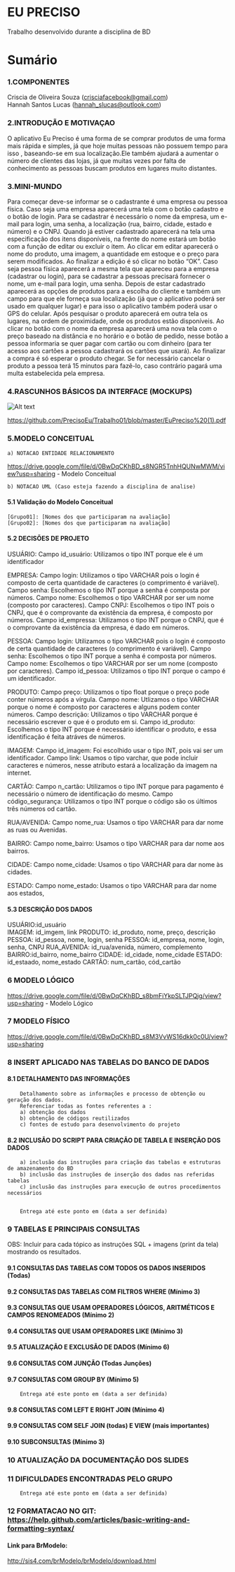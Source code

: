 # EU PRECISO
Trabalho desenvolvido durante a disciplina de BD

# Sumário

### 1.COMPONENTES<br>
Criscia de Oliveira Souza (crisciafacebook@gmail.com)<br>
Hannah Santos Lucas (hannah_slucas@outlook.com)

### 2.INTRODUÇÃO E MOTIVAÇAO<br>
O aplicativo Eu Preciso é uma forma de se comprar produtos de uma forma mais rápida e simples, já que hoje muitas pessoas não possuem tempo para isso , baseando-se em sua localização.Ele também ajudará a aumentar o número de clientes das lojas, já que muitas vezes por falta de conhecimento as pessoas buscam produtos em lugares muito distantes.<br>

### 3.MINI-MUNDO<br>
Para começar deve-se informar se o cadastrante é uma empresa ou pessoa física. Caso seja uma empresa aparecerá uma tela com o botão cadastro e o botão de login. Para se cadastrar é necessário o nome da empresa, um e-mail para login, uma senha, a localização (rua, bairro, cidade, estado e número) e o CNPJ. Quando já estiver cadastrado aparecerá na tela uma especificação dos itens disponíveis, na frente do nome estará um botão com a função de editar ou excluir o item. Ao clicar em editar aparecerá o nome do produto, uma imagem, a quantidade em estoque e o preço para serem modificados. Ao finalizar a edição é só clicar no botão “OK”. 
Caso seja pessoa física aparecerá a mesma tela que apareceu para a empresa (cadastrar ou login), para se cadastrar a pessoas precisará fornecer o nome, um e-mail para login, uma senha. Depois de estar cadastrado aparecerá as opções de produtos para a escolha do cliente e também um campo para que ele forneça sua localização (já que o aplicativo poderá ser usado em qualquer lugar) e para isso o aplicativo também poderá usar o GPS do celular. Após pesquisar o produto aparecerá em outra tela os lugares, na ordem de proximidade, onde os produtos estão disponíveis. Ao clicar no botão com o nome da empresa aparecerá uma nova tela com o preço baseado na distância e no horário e o botão de pedido, nesse botão a pessoa informaria se quer pagar com cartão ou com dinheiro (para ter acesso aos cartões a pessoa cadastrará os cartões que usará). Ao finalizar a compra é só esperar o produto chegar.
Se for necessário cancelar o produto a pessoa terá 15 minutos para fazê-lo, caso contrário pagará uma multa estabelecida pela empresa. 

### 4.RASCUNHOS BÁSICOS DA INTERFACE (MOCKUPS)<br>

![Alt text](https://github.com/PrecisoEu/Trabalho01/blob/master/2017-09-18.png) 

https://github.com/PrecisoEu/Trabalho01/blob/master/EuPreciso%20(1).pdf <br>

### 5.MODELO CONCEITUAL<br>
    a) NOTACAO ENTIDADE RELACIONAMENTO
https://drive.google.com/file/d/0BwDqCKhBD_s8NGR5TnhHQUNwMWM/view?usp=sharing - Modelo Conceitual
    
    b) NOTACAO UML (Caso esteja fazendo a disciplina de analise)

#### 5.1 Validação do Modelo Conceitual
    [Grupo01]: [Nomes dos que participaram na avaliação]
    [Grupo02]: [Nomes dos que participaram na avaliação]

#### 5.2 DECISÕES DE PROJETO
   USUÁRIO:
    Campo id_usuário: Utilizamos o tipo INT porque ele é um identificador 
    
   EMPRESA:
    Campo login: Utilizamos o tipo VARCHAR pois o login é composto de certa quantidade de caracteres (o comprimento é variável).
    Campo senha: Escolhemos o tipo INT porque a senha é composta por números.
    Campo nome: Escolhemos o tipo VARCHAR por ser um nome (composto por caracteres).
    Campo CNPJ: Escolhemos o tipo INT pois o CNPJ, que é o comprovante da existência da empresa, é composto por números.
    Campo id_empressa: Utilizamos o tipo INT porque o CNPJ, que é o comprovante da existência da empresa, é dado em números.
     
   PESSOA:
    Campo login: Utilizamos o tipo VARCHAR pois o login é composto de certa quantidade de caracteres (o comprimento é variável).
    Campo senha: Escolhemos o tipo INT porque a senha é composta por números.
    Campo nome: Escolhemos o tipo VARCHAR por ser um nome (composto por caracteres).
    Campo id_pessoa: Utilizamos o tipo INT porque o campo é um identificador.
     
   PRODUTO:
    Campo preço: Utilizamos o tipo float porque o preço pode conter números após a vírgula.
    Campo nome: Utlizamos o tipo VARCHAR porque o nome é composto por caracteres e alguns podem conter números.
    Campo descrição: Utilizamos o tipo VARCHAR porque é necessário escrever o que é o produto em si.
    Campo id_produto: Escolhemos o tipo INT porque é necessário identificar o produto, e essa identificação é feita atráves de números.
     
   IMAGEM:
    Campo id_imagem: Foi escolhido usar o tipo INT, pois vai ser um identificador.
    Campo link: Usamos o tipo varchar, que pode incluir caracteres e números, nesse atributo estará a localização da imagem na internet.
   
   CARTÃO:
    Campo n_cartão: Utilizamos o tipo INT porque para pagamento é necessário o número de identificação do mesmo.
    Campo código_segurança: Utilizamos o tipo INT porque o código são os últimos três números od cartão.
   
   RUA/AVENIDA:
    Campo nome_rua: Usamos o tipo VARCHAR para dar nome as ruas ou Avenidas.
    
   BAIRRO:
    Campo nome_bairro: Usamos o tipo VARCHAR para dar nome aos bairros.
    
   CIDADE:
    Campo nome_cidade: Usamos o tipo VARCHAR para dar nome às cidades.
    
   ESTADO:
    Campo nome_estado: Usamos o tipo VARCHAR para dar nome aos estados,

#### 5.3 DESCRIÇÃO DOS DADOS 
  USUÁRIO:id_usuário		
  IMAGEM: id_imgem, link
  PRODUTO: id_produto, nome, preço, descrição
  PESSOA: id_pessoa, nome, login, senha
  PESSOA: id_empresa, nome, login, senha, CNPJ
  RUA_AVENIDA: id_rua/avenida, número, complemento
  BAIRRO:id_bairro, nome_bairro
  CIDADE: id_cidade, nome_cidade
  ESTADO: id_estaado, nome_estado
  CARTÃO: num_cartão, cód_cartão


### 6	MODELO LÓGICO<br>
    
   https://drive.google.com/file/d/0BwDqCKhBD_s8bmFiYkpSLTJPQjg/view?usp=sharing - Modelo Lógico
    
### 7	MODELO FÍSICO<br>

   https://drive.google.com/file/d/0BwDqCKhBD_s8M3VvWS16dkk0c0U/view?usp=sharing
        
 
### 8	INSERT APLICADO NAS TABELAS DO BANCO DE DADOS<br>
#### 8.1 DETALHAMENTO DAS INFORMAÇÕES
        Detalhamento sobre as informações e processo de obtenção ou geração dos dados.
        Referenciar todas as fontes referentes a :
        a) obtenção dos dados
        b) obtenção de códigos reutilizados
        c) fontes de estudo para desenvolvimento do projeto
        
#### 8.2 INCLUSÃO DO SCRIPT PARA CRIAÇÃO DE TABELA E INSERÇÃO DOS DADOS
        a) inclusão das instruções para criação das tabelas e estruturas de amazenamento do BD
        b) inclusão das instruções de inserção dos dados nas referidas tabelas
        c) inclusão das instruções para execução de outros procedimentos necessários


        Entrega até este ponto em (data a ser definida)
        
### 9	TABELAS E PRINCIPAIS CONSULTAS<br>
OBS: Incluir para cada tópico as instruções SQL + imagens (print da tela) mostrando os resultados.<br>
#### 9.1	CONSULTAS DAS TABELAS COM TODOS OS DADOS INSERIDOS (Todas) <br>
#### 9.2	CONSULTAS DAS TABELAS COM FILTROS WHERE (Mínimo 3) <br>
#### 9.3	CONSULTAS QUE USAM OPERADORES LÓGICOS, ARITMÉTICOS E CAMPOS RENOMEADOS (Mínimo 2)<br>
#### 9.4	CONSULTAS QUE USAM OPERADORES LIKE (Mínimo 3)  <br>
#### 9.5	ATUALIZAÇÃO E EXCLUSÃO DE DADOS (Mínimo 6)<br>
#### 9.6	CONSULTAS COM JUNÇÃO (Todas Junções)<br>
#### 9.7	CONSULTAS COM GROUP BY (Mínimo 5)<br>
        Entrega até este ponto em (data a ser definida)
        
#### 9.8	CONSULTAS COM LEFT E RIGHT JOIN (Mínimo 4) <br>
#### 9.9	CONSULTAS COM SELF JOIN (todas) E VIEW (mais importantes) <br>
#### 9.10	SUBCONSULTAS (Mínimo 3) <br>
### 10	ATUALIZAÇÃO DA DOCUMENTAÇÃO DOS SLIDES<br>
### 11	DIFICULDADES ENCONTRADAS PELO GRUPO<br>

        Entrega até este ponto em (data a ser definida)
        
### 12  FORMATACAO NO GIT: https://help.github.com/articles/basic-writing-and-formatting-syntax/

#### Link para BrModelo:
http://sis4.com/brModelo/brModelo/download.html
